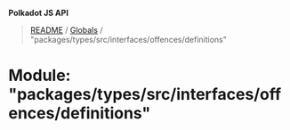 **Polkadot JS API**

> [README](../README.md) / [Globals](../globals.md) / "packages/types/src/interfaces/offences/definitions"

# Module: "packages/types/src/interfaces/offences/definitions"
